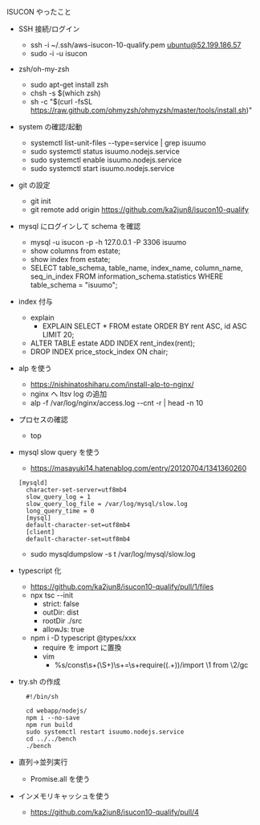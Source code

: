 ISUCON やったこと

- SSH 接続/ログイン
  - ssh -i ~/.ssh/aws-isucon-10-qualify.pem ubuntu@52.199.186.57
  - sudo -i -u isucon

- zsh/oh-my-zsh
  - sudo apt-get install zsh
  - chsh -s $(which zsh)
  - sh -c "$(curl -fsSL https://raw.github.com/ohmyzsh/ohmyzsh/master/tools/install.sh)"

- system の確認/起動
  - systemctl list-unit-files --type=service | grep isuumo
  - sudo systemctl status isuumo.nodejs.service
  - sudo systemctl enable isuumo.nodejs.service
  - sudo systemctl start isuumo.nodejs.service

- git の設定
  - git init
  - git remote add origin https://github.com/ka2jun8/isucon10-qualify

- mysql にログインして schema を確認
  - mysql -u isucon -p -h 127.0.0.1 -P 3306 isuumo
  - show columns from estate;
  - show index from estate;
  - SELECT table_schema, table_name, index_name, column_name, seq_in_index FROM information_schema.statistics WHERE table_schema = "isuumo";

- index 付与
  - explain
    - EXPLAIN SELECT * FROM estate ORDER BY rent ASC, id ASC LIMIT 20;
  - ALTER TABLE estate ADD INDEX rent_index(rent);
  - DROP INDEX price_stock_index ON chair;

- alp を使う
  - https://nishinatoshiharu.com/install-alp-to-nginx/
  - nginx へ ltsv log の追加
  - alp -f /var/log/nginx/access.log --cnt -r | head -n 10

- プロセスの確認
  - top

- mysql slow query を使う
  - https://masayuki14.hatenablog.com/entry/20120704/1341360260
  ```
  [mysqld]
    character-set-server=utf8mb4
    slow_query_log = 1
    slow_query_log_file = /var/log/mysql/slow.log
    long_query_time = 0
    [mysql]
    default-character-set=utf8mb4
    [client]
    default-character-set=utf8mb4
  ```
  - sudo mysqldumpslow -s t /var/log/mysql/slow.log

- typescript 化
  - https://github.com/ka2jun8/isucon10-qualify/pull/1/files
  - npx tsc --init
    - strict: false
    - outDir: dist
    - rootDir ./src
    - allowJs: true
  - npm i -D typescript @types/xxx
    - require を import に置換
    - vim
      - %s/const\s\+\(\S\+\)\s\+=\s\+require(\(.\+\))/import \1 from \2/gc

- try.sh の作成
  ```
    #!/bin/sh

    cd webapp/nodejs/
    npm i --no-save
    npm run build
    sudo systemctl restart isuumo.nodejs.service
    cd ../../bench
    ./bench
  ``` 

- 直列→並列実行
  - Promise.all を使う

- インメモリキャッシュを使う
  - https://github.com/ka2jun8/isucon10-qualify/pull/4

